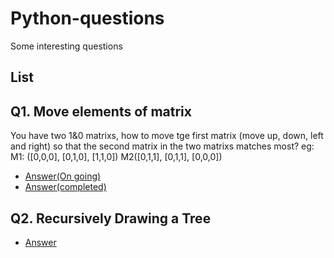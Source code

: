 # Python-questions
Some interesting questions 

## List
## Q1. Move elements of matrix
You have two 1&0 matrixs, how to move tge first matrix (move up, down, left and right) so that
the second matrix in the two matrixs matches most?
eg: M1: ([0,0,0], [0,1,0], [1,1,0])  M2([0,1,1], [0,1,1], [0,0,0])

+ [Answer(On going)](https://github.com/Wan-Yifei/Python-questions/blob/master/move%20the%20matrix.py)
+ [Answer(completed)](https://github.com/Wan-Yifei/Python-questions/blob/pathway/move%20the%20matrix.py)

## Q2. Recursively Drawing a Tree

+ [Answer](https://github.com/Wan-Yifei/Python-questions/blob/master/Fractal_tree.py)
